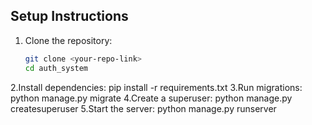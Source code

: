 ## **Setup Instructions**
1. Clone the repository:
   ```bash
   git clone <your-repo-link>
   cd auth_system
2.Install dependencies:
   pip install -r requirements.txt
3.Run migrations:
   python manage.py migrate
4.Create a superuser:
   python manage.py createsuperuser
5.Start the server:
   python manage.py runserver
